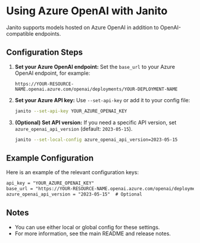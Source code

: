 # Using Azure OpenAI with Janito

Janito supports models hosted on Azure OpenAI in addition to OpenAI-compatible endpoints.

## Configuration Steps

1. **Set your Azure OpenAI endpoint:**
   Set the `base_url` to your Azure OpenAI endpoint, for example:
   ```
   https://YOUR-RESOURCE-NAME.openai.azure.com/openai/deployments/YOUR-DEPLOYMENT-NAME
   ```

2. **Set your Azure API key:**
   Use `--set-api-key` or add it to your config file:
   ```bash
   janito --set-api-key YOUR_AZURE_OPENAI_KEY
   ```

3. **(Optional) Set API version:**
   If you need a specific API version, set `azure_openai_api_version` (default: `2023-05-15`).
   ```bash
   janito --set-local-config azure_openai_api_version=2023-05-15
   ```

## Example Configuration

Here is an example of the relevant configuration keys:

```txt
api_key = "YOUR_AZURE_OPENAI_KEY"
base_url = "https://YOUR-RESOURCE-NAME.openai.azure.com/openai/deployments/YOUR-DEPLOYMENT-NAME"
azure_openai_api_version = "2023-05-15"  # Optional
```

## Notes
- You can use either local or global config for these settings.
- For more information, see the main README and release notes.
